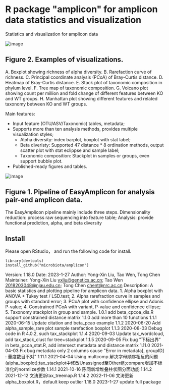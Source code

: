 # R package "amplicon" for amplicon data statistics and visualization

Statistics and visualization for amplicon data

![image](http://210.75.224.110/Note/R/amplicon/fig2.png)

## Figure 2. Examples of visualizations. 

A. Boxplot showing richness of alpha diversity. B. Rarefaction curve of richness. C. Principal coordinate analysis (PCoA) of Bray-Curtis distance. D. Heatmap of Bray-Curtis distance. E. Stack plot of taxonomic composition in phylum level. F. Tree map of taxonomic composition. G. Volcano plot showing count per million and fold change of different features between KO and WT groups. H. Manhattan plot showing different features and related taxonomy between KO and WT groups.


Main features:

- Input feature (OTU/ASV/Taxonomic) tables, metadata;
- Supports more than ten analysis methods, provides multiple visualization styles;
    - Alpha diversity: index barplot, boxplot with stat label;
    - Beta diveristy: Supported 47 distance * 8 ordination methods, output scatter plot with stat eclippse and sample label;
    - Taxonomic composition: Stackplot in samples or groups, even support bubble plot.
- Published-ready figures and tables.

![image](http://210.75.224.110/Note/R/amplicon/fig1.png)

## Figure 1. Pipeline of EasyAmplicon for analysis pair-end amplicon data.
The EasyAmplicon pipeline mainly include three steps. Dimensionality reduction: process raw sequencing into feature table; Analysis: provide functional prediction, alpha, and beta diversity


## Install

Please open RStudio， and run the following code for install.

    library(devtools)
    install_github("microbiota/amplicon")
    
Version: 1.18.0
Date: 2023-1-27
Author: Yong-Xin Liu, Tao Wen, Tong Chen
Maintainer: Yong-Xin Liu <yxliu@genetics.ac.cn>; Tao Wen <2018203048@njau.edu.cn>; Tong Chen <chent@nrc.ac.cn>
Description: A basic statistics and plotting pipeline for amplicon data.
    1. Alpha boxplot with ANOVA + Tukey test / LSD.test;
    2. Alpha rarefraction curve in samples and groups with standard error;
    3. PCoA plot with confidence ellipse and Adonis P-value;
    4. Constrained PCoA with variant, P-value and confidence ellipse;
    5. Taxonomy stackplot in group and sample.
    1.0.1 add beta_cpcoa_dis.R support constrained distance matrix
    1.1.0 add more than 10 functions
    1.1.1 2020-06-15 Update citation and beta_pcao example
    1.1.2 2020-06-20 Add alpha_sample_rare plot sample rarefaction boxplot
    1.1.3 2020-08-03 Debug code in R 4.0.2, such tax_stackplot
    1.1.4 2020-09-03 Update tax_wordcloud, add tax_stack_clust for tree+stackplot
    1.1.5 2020-09-05 Fix bug "下标出界" in beta_pcoa_stat.R, add intersect metadata and distance matrix 
    1.11.0 2021-04-03 Fix bug metadata only 2 columns cause "Error in metadata[, groupID] : 量度数目不对" 
    1.11.1 2021-04-04 Using multcomp 解决字母顺序相反的问题(alpha_boxplot);tax_stackplot中修改Unassigned至Other组;compare增加不标准化的normlize参数
    1.14.1 2021-10-16 陈同新增堆叠柱状图分面功能
    1.14.2 2021-12-12 文涛更新tax_treemap.R
    1.14.2 2022-11-06 文涛更新alpha_boxplot.R，default keep outlier
    1.18.0 2023-1-27 update full package

